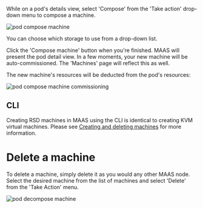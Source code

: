While on a pod's details view, select 'Compose' from the 'Take action' drop-down menu to compose a machine.

![pod compose machine](../media/manage-kvm-pods__2.5_pod-compose-machine.png)

You can choose which storage to use from a drop-down list.

Click the 'Compose machine' button when you're finished. MAAS will present the pod detail view. In a few moments, your new machine will be auto-commissioned. The 'Machines' page will reflect this as well.

The new machine's resources will be deducted from the pod's resources:

![pod compose machine commissioning](../media/manage-kvm-pods__2.5_pod-compose-machine-commissioning.png)

<h2 id="heading--cli">CLI</h2>

Creating RSD machines in MAAS using the CLI is identical to creating KVM virtual machines. Please see [Creating and deleting machines](manage-kvm-create-vms.md#heading--cli) for more information.

# Delete a machine

To delete a machine, simply delete it as you would any other MAAS node. Select the desired machine from the list of machines and select 'Delete' from the 'Take Action' menu.

![pod decompose machine](../media/manage-kvm-pods__2.5_pod-decompose-machine.png)

<!-- LINKS -->

